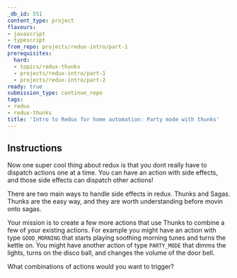 ```yaml
---
_db_id: 551
content_type: project
flavours:
- javascript
- typescript
from_repo: projects/redux-intro/part-1
prerequisites:
  hard:
  - topics/redux-thunks
  - projects/redux-intro/part-1
  - projects/redux-intro/part-2
ready: true
submission_type: continue_repo
tags:
- redux
- redux-thunks
title: 'Intro to Redux for home automation: Party mode with thunks'
---
```


## Instructions

Now one super cool thing about redux is that you dont really have to dispatch actions one at a time. You can have an action with side effects, and those side effects can dispatch other actions!

There are two main ways to handle side effects in redux. Thunks and Sagas. Thunks are the easy way, and they are worth understanding before movin onto sagas.

Your mission is to create a few more actions that use Thunks to combine a few of your existing actions. For example you might have an action with type `GOOD_MORNING` that starts playing soothing morning tunes and turns the kettle on. You might have another action of type `PARTY_MODE` that dimms the lights, turns on the disco ball, and changes the volume of the door bell.

What combinations of actions would you want to trigger?